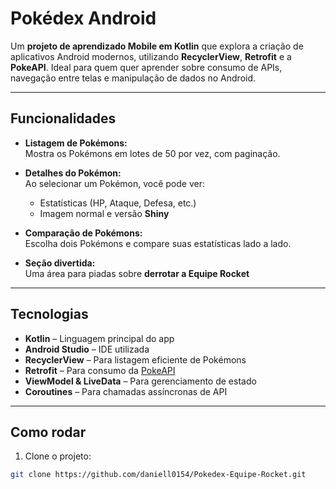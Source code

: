 # Pokédex Android

Um **projeto de aprendizado Mobile em Kotlin** que explora a criação de aplicativos Android modernos, utilizando **RecyclerView**, **Retrofit** e a **PokeAPI**. Ideal para quem quer aprender sobre consumo de APIs, navegação entre telas e manipulação de dados no Android.

---

## Funcionalidades

- **Listagem de Pokémons:**  
  Mostra os Pokémons em lotes de 50 por vez, com paginação.
  
- **Detalhes do Pokémon:**  
  Ao selecionar um Pokémon, você pode ver:
  - Estatísticas (HP, Ataque, Defesa, etc.)  
  - Imagem normal e versão **Shiny**

- **Comparação de Pokémons:**  
  Escolha dois Pokémons e compare suas estatísticas lado a lado.

- **Seção divertida:**  
  Uma área para piadas sobre **derrotar a Equipe Rocket**

---

## Tecnologias

- **Kotlin** – Linguagem principal do app  
- **Android Studio** – IDE utilizada  
- **RecyclerView** – Para listagem eficiente de Pokémons  
- **Retrofit** – Para consumo da [PokeAPI](https://pokeapi.co/)  
- **ViewModel & LiveData** – Para gerenciamento de estado  
- **Coroutines** – Para chamadas assíncronas de API  

---

## Como rodar

1. Clone o projeto:
```bash
git clone https://github.com/daniell0154/Pokedex-Equipe-Rocket.git
